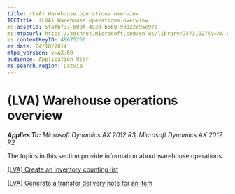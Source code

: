 ```yaml
---
title: (LVA) Warehouse operations overview
TOCTitle: (LVA) Warehouse operations overview
ms:assetid: 5fafbf37-b08f-493d-bbb8-99822c96e97e
ms:mtpsurl: https://technet.microsoft.com/en-us/library/JJ731027(v=AX.60)
ms:contentKeyID: 49675266
ms.date: 04/18/2014
mtps_version: v=AX.60
audience: Application User
ms.search.region: Latvia
---
```


# (LVA) Warehouse operations overview 


_**Applies To:** Microsoft Dynamics AX 2012 R3, Microsoft Dynamics AX 2012 R2_

The topics in this section provide information about warehouse operations.

[(LVA) Create an inventory counting list](lva-create-an-inventory-counting-list.md)

[(LVA) Generate a transfer delivery note for an item](lva-generate-a-transfer-delivery-note-for-an-item.md)

  


